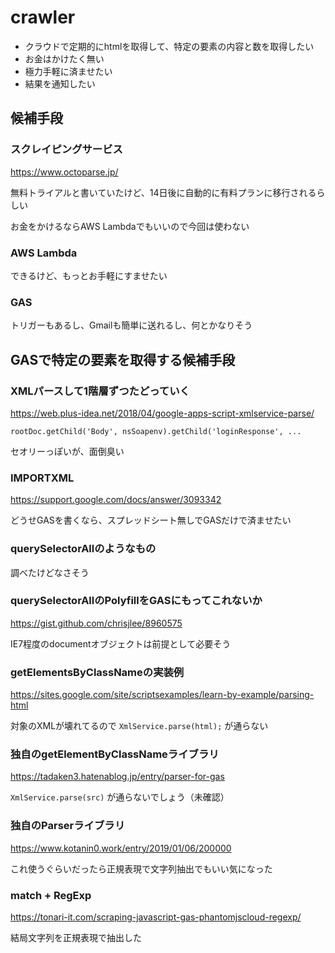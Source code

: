 # crawler

- クラウドで定期的にhtmlを取得して、特定の要素の内容と数を取得したい
- お金はかけたく無い
- 極力手軽に済ませたい
- 結果を通知したい

## 候補手段

### スクレイピングサービス

https://www.octoparse.jp/

無料トライアルと書いていたけど、14日後に自動的に有料プランに移行されるらしい

お金をかけるならAWS Lambdaでもいいので今回は使わない

### AWS Lambda

できるけど、もっとお手軽にすませたい

### GAS

トリガーもあるし、Gmailも簡単に送れるし、何とかなりそう

## GASで特定の要素を取得する候補手段

### XMLパースして1階層ずつたどっていく

https://web.plus-idea.net/2018/04/google-apps-script-xmlservice-parse/

`rootDoc.getChild('Body', nsSoapenv).getChild('loginResponse', ...`

セオリーっぽいが、面倒臭い

### IMPORTXML

https://support.google.com/docs/answer/3093342

どうせGASを書くなら、スプレッドシート無しでGASだけで済ませたい

### querySelectorAllのようなもの

調べたけどなさそう

### querySelectorAllのPolyfillをGASにもってこれないか

https://gist.github.com/chrisjlee/8960575

IE7程度のdocumentオブジェクトは前提として必要そう

### getElementsByClassNameの実装例

https://sites.google.com/site/scriptsexamples/learn-by-example/parsing-html

対象のXMLが壊れてるので `XmlService.parse(html);` が通らない

### 独自のgetElementByClassNameライブラリ

https://tadaken3.hatenablog.jp/entry/parser-for-gas

`XmlService.parse(src)` が通らないでしょう（未確認）

### 独自のParserライブラリ

https://www.kotanin0.work/entry/2019/01/06/200000

これ使うぐらいだったら正規表現で文字列抽出でもいい気になった

### match + RegExp

https://tonari-it.com/scraping-javascript-gas-phantomjscloud-regexp/

結局文字列を正規表現で抽出した
